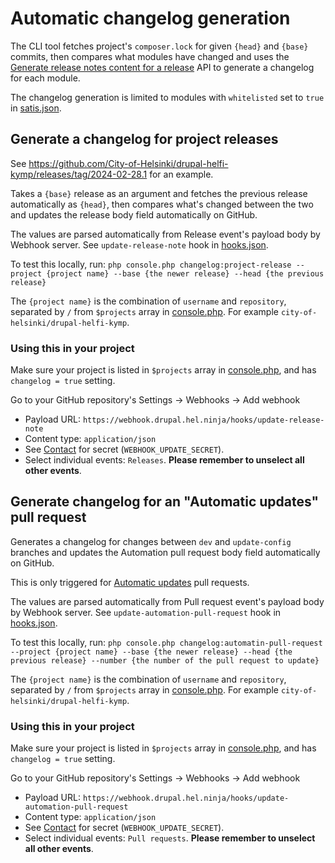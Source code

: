 # Automatic changelog generation

The CLI tool fetches project's `composer.lock` for given `{head}` and `{base}` commits, then compares what modules have changed and uses the [Generate release notes content for a release](https://docs.github.com/en/rest/releases/releases#generate-release-notes-content-for-a-release) API to generate a changelog for each module.

The changelog generation is limited to modules with `whitelisted` set to `true` in [satis.json](/satis.json).

## Generate a changelog for project releases

See https://github.com/City-of-Helsinki/drupal-helfi-kymp/releases/tag/2024-02-28.1 for an example.

Takes a `{base}` release as an argument and fetches the previous release automatically as `{head}`, then compares what's changed between the two and updates the release body field automatically on GitHub.

The values are parsed automatically from Release event's payload body by Webhook server. See `update-release-note` hook in [hooks.json](/hooks.json).

To test this locally, run: `php console.php changelog:project-release --project {project name} --base {the newer release} --head {the previous release}`

The `{project name}` is the combination of `username` and `repository`, separated by `/` from `$projects` array in [console.php](/console.php). For example `city-of-helsinki/drupal-helfi-kymp`.

### Using this in your project

Make sure your project is listed in `$projects` array in [console.php](/console.php), and has `changelog = true` setting.

Go to your GitHub repository's Settings -> Webhooks -> Add webhook

- Payload URL: `https://webhook.drupal.hel.ninja/hooks/update-release-note`
- Content type: `application/json`
- See [Contact](#contact) for secret (`WEBHOOK_UPDATE_SECRET`).
- Select individual events: `Releases`. **Please remember to unselect all other events**.

## Generate changelog for an "Automatic updates" pull request

Generates a changelog for changes between `dev` and `update-config` branches and updates the Automation pull request body field automatically on GitHub.

This is only triggered for [Automatic updates](https://github.com/City-of-Helsinki/drupal-helfi-platform/blob/main/documentation/automatic-updates.md) pull requests.

The values are parsed automatically from Pull request event's payload body by Webhook server. See `update-automation-pull-request` hook in [hooks.json](/hooks.json).

To test this locally, run: `php console.php changelog:automatin-pull-request --project {project name} --base {the newer release} --head {the previous release} --number {the number of the pull request to update} `

The `{project name}` is the combination of `username` and `repository`, separated by `/` from `$projects` array in [console.php](/console.php). For example `city-of-helsinki/drupal-helfi-kymp`.

### Using this in your project

Make sure your project is listed in `$projects` array in [console.php](/console.php), and has `changelog = true` setting.

Go to your GitHub repository's Settings -> Webhooks -> Add webhook

- Payload URL: `https://webhook.drupal.hel.ninja/hooks/update-automation-pull-request`
- Content type: `application/json`
- See [Contact](#contact) for secret (`WEBHOOK_UPDATE_SECRET`).
- Select individual events: `Pull requests`. **Please remember to unselect all other events**.

